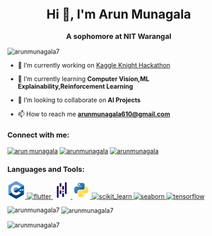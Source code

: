 <h1 align="center">Hi 👋, I'm Arun Munagala</h1>
<h3 align="center">A sophomore at NIT Warangal</h3>

<p align="left"> <img src="https://komarev.com/ghpvc/?username=arunmunagala7&label=Profile%20views&color=0e75b6&style=flat" alt="arunmunagala7" /> </p>

- 🔭 I’m currently working on [Kaggle Knight Hackathon](https://github.com/ArunMunagala7/Kaggle-Knight-hackathon)

- 🌱 I’m currently learning **Computer Vision,ML Explainability,Reinforcement Learning**

- 👯 I’m looking to collaborate on **AI Projects**

- 📫 How to reach me **arunmunagala610@gmail.com**

<h3 align="left">Connect with me:</h3>
<p align="left">
<a href="https://linkedin.com/in/arun munagala" target="blank"><img align="center" src="https://raw.githubusercontent.com/rahuldkjain/github-profile-readme-generator/master/src/images/icons/Social/linked-in-alt.svg" alt="arun munagala" height="30" width="40" /></a>
<a href="https://kaggle.com/arunmunagala" target="blank"><img align="center" src="https://raw.githubusercontent.com/rahuldkjain/github-profile-readme-generator/master/src/images/icons/Social/kaggle.svg" alt="arunmunagala" height="30" width="40" /></a>
<a href="https://instagram.com/arunmunagala" target="blank"><img align="center" src="https://raw.githubusercontent.com/rahuldkjain/github-profile-readme-generator/master/src/images/icons/Social/instagram.svg" alt="arunmunagala" height="30" width="40" /></a>
</p>

<h3 align="left">Languages and Tools:</h3>
<p align="left"> <a href="https://www.w3schools.com/cpp/" target="_blank" rel="noreferrer"> <img src="https://raw.githubusercontent.com/devicons/devicon/master/icons/cplusplus/cplusplus-original.svg" alt="cplusplus" width="40" height="40"/> </a> <a href="https://flutter.dev" target="_blank" rel="noreferrer"> <img src="https://www.vectorlogo.zone/logos/flutterio/flutterio-icon.svg" alt="flutter" width="40" height="40"/> </a> <a href="https://pandas.pydata.org/" target="_blank" rel="noreferrer"> <img src="https://raw.githubusercontent.com/devicons/devicon/2ae2a900d2f041da66e950e4d48052658d850630/icons/pandas/pandas-original.svg" alt="pandas" width="40" height="40"/> </a> <a href="https://www.python.org" target="_blank" rel="noreferrer"> <img src="https://raw.githubusercontent.com/devicons/devicon/master/icons/python/python-original.svg" alt="python" width="40" height="40"/> </a> <a href="https://scikit-learn.org/" target="_blank" rel="noreferrer"> <img src="https://upload.wikimedia.org/wikipedia/commons/0/05/Scikit_learn_logo_small.svg" alt="scikit_learn" width="40" height="40"/> </a> <a href="https://seaborn.pydata.org/" target="_blank" rel="noreferrer"> <img src="https://seaborn.pydata.org/_images/logo-mark-lightbg.svg" alt="seaborn" width="40" height="40"/> </a> <a href="https://www.tensorflow.org" target="_blank" rel="noreferrer"> <img src="https://www.vectorlogo.zone/logos/tensorflow/tensorflow-icon.svg" alt="tensorflow" width="40" height="40"/> </a> </p>

<p><img align="left" src="https://github-readme-stats.vercel.app/api/top-langs?username=arunmunagala7&show_icons=true&locale=en&layout=compact" alt="arunmunagala7" /></p>

<p>&nbsp;<img align="center" src="https://github-readme-stats.vercel.app/api?username=arunmunagala7&show_icons=true&locale=en" alt="arunmunagala7" /></p>

<p><img align="center" src="https://github-readme-streak-stats.herokuapp.com/?user=arunmunagala7&" alt="arunmunagala7" /></p>
